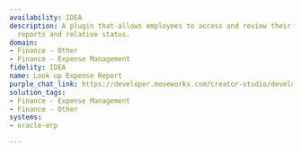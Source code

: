 ```yaml
---
availability: IDEA
description: A plugin that allows employees to access and review their own expense
  reports and relative status.
domain:
- Finance - Other
- Finance - Expense Management
fidelity: IDEA
name: Look up Expense Report
purple_chat_link: https://developer.moveworks.com/creator-studio/developer-tools/purple-chat/?conversation=%7B%22startTimestamp%22%3A%2211%3A43%2BAM%22%2C%22messages%22%3A%5B%7B%22role%22%3A%22user%22%2C%22parts%22%3A%5B%7B%22richText%22%3A%22Can+you+tell+me+the+status+of+my+expense+reports%3F%22%7D%5D%7D%2C%7B%22role%22%3A%22assistant%22%2C%22parts%22%3A%5B%7B%22reasoningSteps%22%3A%5B%7B%22status%22%3A%22success%22%2C%22richText%22%3A%22Searches+for+user%27s+expense+reports+in+the+expense+management+system%22%7D%5D%7D%2C%7B%22richText%22%3A%22Here+are+your+current+expense+report+statuses%3A%22%7D%2C%7B%22richText%22%3A%22%3Cb%3EExpense+Report%3A+Client+Meeting+in+New+York%3C%2Fb%3E%3Cbr%3E%3Cp%3EStatus%3A+%3Cb%3EApproved%3C%2Fb%3E%3C%2Fp%3E%22%7D%2C%7B%22richText%22%3A%22%3Cb%3EExpense+Report%3A+Conference+Trip+to+San+Francisco%3C%2Fb%3E%3Cbr%3E%3Cp%3EStatus%3A+%3Cb%3EPending+Approval%3C%2Fb%3E%3C%2Fp%3E%22%7D%2C%7B%22richText%22%3A%22%3Cb%3EExpense+Report%3A+Team+Building+Activities%3C%2Fb%3E%3Cbr%3E%3Cp%3EStatus%3A+%3Cb%3EIncomplete%3C%2Fb%3E%3Cbr%3EPlease+complete+the+remaining+sections+to+proceed.%3C%2Fp%3E%22%7D%5D%7D%5D%7D
solution_tags:
- Finance - Expense Management
- Finance - Other
systems:
- oracle-erp

---
```

